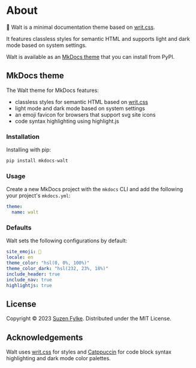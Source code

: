 # About

🍃 Walt is a minimal documentation theme based on [writ.css](https://writ.cmcenroe.me).

It features classless styles for semantic HTML and supports light and dark mode
based on system settings.

Walt is available as an [MkDocs theme](#mkdocs-theme`) that you can install from PyPI.

## MkDocs theme

The Walt theme for MkDocs features:

- classless styles for semantic HTML based on [writ.css](https://writ.cmcenroe.me)
- light mode and dark mode based on system settings
- an emoji favicon for browsers that support svg site icons
- code syntax highlighting using highlight.js

### Installation

Installing with pip:

```sh
pip install mkdocs-walt
```

### Usage

Create a new MkDocs project with the `mkdocs` CLI and add the following your
project's `mkdocs.yml`:

```yaml
theme:
  name: walt
```

### Defaults

Walt sets the following configurations by default:

```yaml
site_emoji: 🍃
locale: en
theme_color: "hsl(0, 0%, 100%)"
theme_color_dark: "hsl(232, 23%, 18%)"
include_header: true
include_nav: true
highlightjs: true
```

## License

Copyright &copy; 2023 [Suzen Fylke](https://suzenfylke.com). Distributed under the MIT License.

## Acknowledgements

Walt uses [writ.css](https://github.com/programble/writ/tree/master) for styles
and [Catppuccin](https://github.com/catppuccin/catppuccin) for code block syntax
highlighting and dark mode color palettes.
